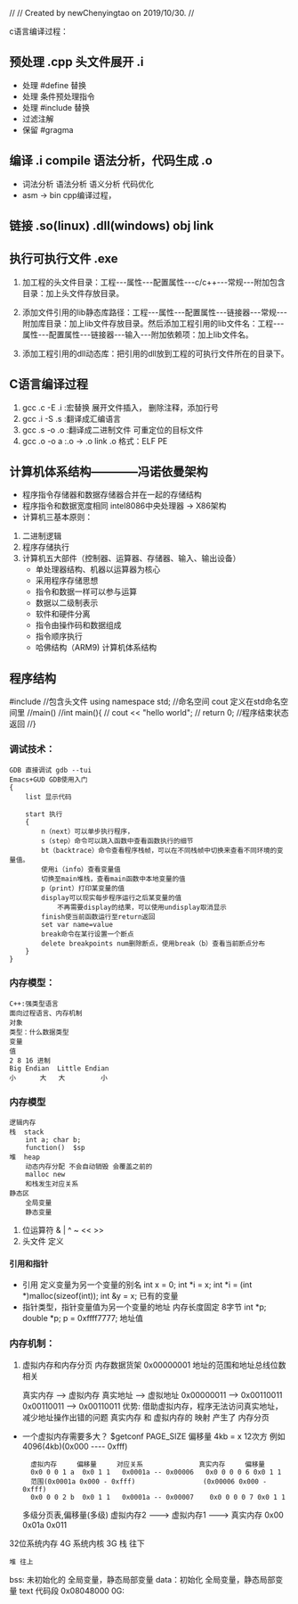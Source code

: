 //
// Created by newChenyingtao on 2019/10/30.
//

c语言编译过程：
 ## 预处理 .cpp 头文件展开  .i
 * 处理 #define 替换
 * 处理 条件预处理指令
 * 处理 #include 替换
 * 过滤注解
 * 保留 #gragma
 ## 编译 .i compile 语法分析，代码生成 .o
 * 词法分析 语法分析 语义分析 代码优化
  * asm -> bin cpp编译过程，
 ## 链接  .so(linux) .dll(windows) obj   link
 ## 执行可执行文件  .exe 

1. 加工程的头文件目录：工程---属性---配置属性---c/c++---常规---附加包含目录：加上头文件存放目录。 
2. 添加文件引用的lib静态库路径：工程---属性---配置属性---链接器---常规---附加库目录：加上lib文件存放目录。然后添加工程引用的lib文件名：工程---属性---配置属性---链接器---输入---附加依赖项：加上lib文件名。
 
3. 添加工程引用的dll动态库：把引用的dll放到工程的可执行文件所在的目录下。
     
## C语言编译过程
1. gcc .c -E .i :宏替换 展开文件插入， 删除注释，添加行号
2. gcc .i -S .s :翻译成汇编语言
3. gcc .s -o .o :翻译成二进制文件  可重定位的目标文件
4. gcc .o -o a  :.o -> .o  link .o 格式：ELF PE


## 计算机体系结构————冯诺依曼架构
 *  程序指令存储器和数据存储器合并在一起的存储结构
 *  程序指令和数据宽度相同  intel8086中央处理器 -> X86架构
 *  计算机三基本原则：
 1. 二进制逻辑 
 2. 程序存储执行 
 3. 计算机五大部件（控制器、运算器、存储器、输入、输出设备）
     *  单处理器结构、机器以运算器为核心
     *  采用程序存储思想
     *  指令和数据一样可以参与运算
     *  数据以二级制表示
     *  软件和硬件分离
     *  指令由操作码和数据组成
     *  指令顺序执行
     *  哈佛结构（ARM9) 计算机体系结构

## 程序结构
#include <iostream>     //包含头文件
using namespace std;    //命名空间 cout 定义在std命名空间里
//main()
//int main(){
//    cout << "hello world";
//    return 0;     //程序结束状态返回
//}

### 调试技术：
    GDB 直接调试 gdb --tui
    Emacs+GUD GDB使用入门
    {
        list 显示代码
        
        start 执行
        {
            n（next）可以单步执行程序，
            s（step）命令可以跳入函数中查看函数执行的细节
            bt（backtrace）命令查看程序栈帧，可以在不同栈帧中切换来查看不同环境的变量值。
            使用i（info）查看变量值
            切换至main堆栈，查看main函数中本地变量的值
            p（print）打印某变量的值
            display可以现实每步程序运行之后某变量的值
                不再需要display的结果，可以使用undisplay取消显示
            finish使当前函数运行至return返回
            set var name=value
            break命令在某行设置一个断点
            delete breakpoints num删除断点，使用break（b）查看当前断点分布
        }
    }

### 内存模型：
    C++:强类型语言
    面向过程语言、内存机制
    对象
    类型：什么数据类型
    变量
    值
    2 8 16 进制
    Big Endian  Little Endian
    小      大   大         小

### 内存模型
    逻辑内存    
    栈  stack
        int a; char b;
        function()  $sp
    堆  heap
        动态内存分配 不会自动销毁 会覆盖之前的
        malloc new
        和栈发生对应关系
    静态区
        全局变量
        静态变量
1. 位运算符
    & | ^ ~ << >> 
2. 头文件
    定义
#### 引用和指针
* 引用 定义变量为另一个变量的别名
    int x = 0;
    int *i = x; int *i = (int *)malloc(sizeof(int));
    int &y = x; 已有的变量
* 指针类型，指针变量值为另一个变量的地址
    内存长度固定 8字节
    int *p;
    double *p; 
    p = 0xffff7777; 地址值

### 内存机制：
1. 虚拟内存和内存分页
    内存数据货架 0x00000001 
    地址的范围和地址总线位数相关

    真实内存 --> 虚拟内存 
    真实地址 --> 虚拟地址
    0x00000011 --> 0x00110011
    0x00110011 --> 0x00110011 
优势: 借助虚拟内存，程序无法访问真实地址，减少地址操作出错的问题
真实内存 和 虚拟内存的 映射 产生了 内存分页

* 一个虚拟内存需要多大？ $getconf PAGE_SIZE
    偏移量 4kb = x 12次方
    例如 4096(4kb)(0x000 ---- 0xfff)

        虚拟内存     偏移量     对应关系              真实内存     偏移量
        0x0 0 0 1 a  0x0 1 1   0x0001a -- 0x00006   0x0 0 0 0 6 0x0 1 1  
        范围(0x0001a 0x000 - 0xfff)                 (0x00006 0x000 - 0xfff)
        0x0 0 0 2 b  0x0 1 1   0x0001a -- 0x00007    0x0 0 0 0 7 0x0 1 1
    多级分页表,偏移量(多级)
        虚拟内存2   --->    虚拟内存1 --->      真实内存
        0x00 0x01a 0x011

32位系统内存
4G
    系统内核
3G
    栈 往下
    
    堆 往上
  bss: 未初始化的 全局变量，静态局部变量 
  data：初始化 全局变量，静态局部变量 
  text 代码段 
0x08048000
0G:
